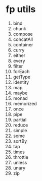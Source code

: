 # fp utils

1. bind
1. chunk
1. compose
1. concatAll
1. container
1. curry
1. either
1. every
1. filter
1. forEach
1. getType
1. identity
1. map
1. maybe
1. monad
1. memorized
1. once
1. pipe
1. partial
1. reduce
1. simple
1. some
1. sortBy
1. tap
1. times
1. throttle
1. unless
1. unary
1. zip
